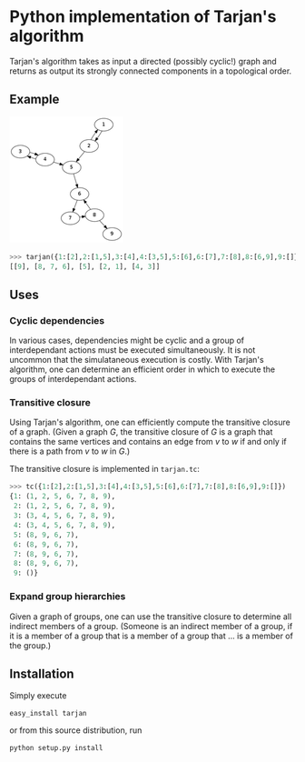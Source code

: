 Python implementation of Tarjan's algorithm
===========================================

Tarjan's algorithm takes as input a directed (possibly cyclic!) graph and
returns as output its strongly connected components in a topological order.

Example
-------
![](/doc/example.png)

```python
>>> tarjan({1:[2],2:[1,5],3:[4],4:[3,5],5:[6],6:[7],7:[8],8:[6,9],9:[]})
[[9], [8, 7, 6], [5], [2, 1], [4, 3]]
```

Uses
----
### Cyclic dependencies
In various cases, dependencies might be cyclic and a group of interdependant
actions must be executed simultaneously.  It is not uncommon that
the simulataneous execution is costly.  With Tarjan's algorithm, one can
determine an efficient order in which to execute the groups of interdependant
actions.

### Transitive closure
Using Tarjan's algorithm, one can efficiently compute the transitive
closure of a graph.  (Given a graph _G_, the transitive closure of _G_
is a graph that contains the same vertices and contains an edge from _v_
to _w_ if and only if there is a path from _v_ to _w_ in _G_.)

The transitive closure is implemented in `tarjan.tc`:

```python
>>> tc({1:[2],2:[1,5],3:[4],4:[3,5],5:[6],6:[7],7:[8],8:[6,9],9:[]})
{1: (1, 2, 5, 6, 7, 8, 9),
 2: (1, 2, 5, 6, 7, 8, 9),
 3: (3, 4, 5, 6, 7, 8, 9),
 4: (3, 4, 5, 6, 7, 8, 9),
 5: (8, 9, 6, 7),
 6: (8, 9, 6, 7),
 7: (8, 9, 6, 7),
 8: (8, 9, 6, 7),
 9: ()}
```

### Expand group hierarchies
Given a graph of groups, one can use the transitive closure to determine
all indirect members of a group.  (Someone is an indirect member of a group,
if it is a member of a group that is a member of a group that ... is a member
of the group.)

Installation
------------
Simply execute

    easy_install tarjan

or from this source distribution, run

    python setup.py install
